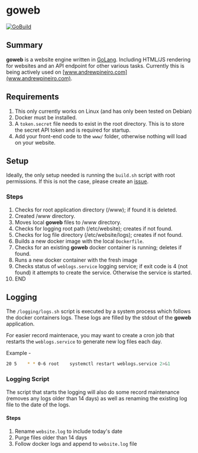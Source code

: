 # goweb

[![GoBuild](https://github.com/andrew-pineiro/goweb/actions/workflows/go.yml/badge.svg)](https://github.com/andrew-pineiro/goweb/actions/workflows/go.yml)

## Summary

**goweb** is a website engine written in [GoLang](https://golang.org/). Including HTML/JS rendering for websites and an API endpoint for other various tasks. Currently this is being actively used on [www.andrewpineiro.com](www.andrewpineiro.com).

## Requirements
1. This only currently works on Linux (and has only been tested on Debian)
2. Docker must be installed.
3. A `token.secret` file needs to exist in the root directory. This is to store the secret API token and is required for startup.
4. Add your front-end code to the `www/` folder, otherwise nothing will load on your website.


## Setup

Ideally, the only setup needed is running the `build.sh` script with root permissions. If this is not the case, please create an [issue](https://github.com/andrew-pineiro/goweb/issues).

### Steps
1. Checks for root application directory (/www); if found it is deleted.
2. Created /www directory.
3. Moves local **goweb** files to /www directory.
4. Checks for logging root path (/etc/website); creates if not found.
5. Checks for log file directory (/etc/website/logs); creates if not found.
6. Builds a new docker image with the local `Dockerfile`.
7. Checks for an existing **goweb** docker container is running; deletes if found. 
8. Runs a new docker container with the fresh image
9. Checks status of `weblogs.service` logging service; if exit code is 4 (not found) it attempts to create the service. Otherwise the service is started.
10. END


## Logging

The `/logging/logs.sh` script is executed by a system process which follows the docker containers logs. These logs are filled by the stdout of the **goweb** application.

For easier record maintenace, you may want to create a cron job that restarts the `weblogs.service` to generate new log files each day.

Example -
```bash
20 5    * * 0-6 root    systemctl restart weblogs.service 2>&1
```

### Logging Script

The script that starts the logging will also do some record maintenance (removes any logs older than 14 days) as well as renaming the existing log file to the date of the logs.

#### Steps
1. Rename `website.log` to include today's date
2. Purge files older than 14 days
3. Follow docker logs and append to `website.log` file 